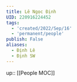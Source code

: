 ```yaml
---
title: Lê Ngọc Định
UID: 220916224452
tags:
  - 'created/2022/Sep/16'
  - 'permanent/people'
publish: False
aliases:
  - Định Lê
  - Định SW
---
```

up:: [[People MOC]]

